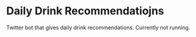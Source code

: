 # Daily Drink Recommendatiojns
Twitter bot that gives daily drink recommendations. Currently not running.
